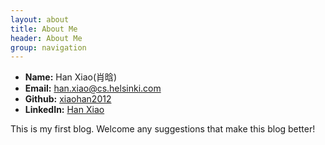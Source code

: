 ```yaml
---
layout: about
title: About Me
header: About Me
group: navigation
---
```

 * **Name:** Han Xiao(肖晗)
 * **Email:** [han.xiao@cs.helsinki.com](mailto:han.xiao@cs.helsinki.com)
 * **Github:** [xiaohan2012](https://github.com/xiaohan2012)
 * **LinkedIn:** [Han Xiao](http://fi.linkedin.com/pub/han-xiao/40/9a8/749)

This is my first blog. Welcome any suggestions that make this blog better!